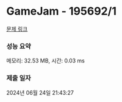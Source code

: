 # GameJam - 195692/1 

[문제 링크](https://level.goorm.io/exam/195692/gamejam/quiz/1) 

### 성능 요약

메모리: 32.53 MB, 시간: 0.03 ms

### 제출 일자

2024년 06월 24일 21:43:27


